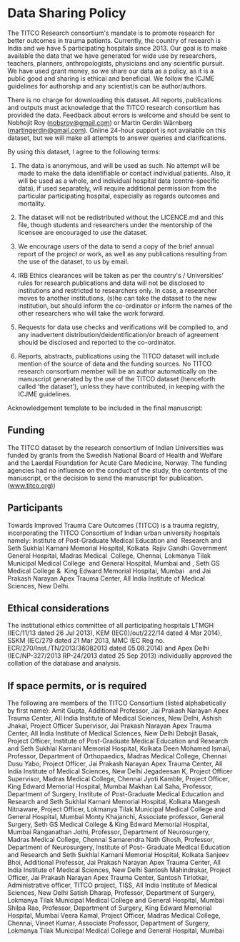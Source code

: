 Data Sharing Policy
===================

The TITCO Research consortium's mandate is to promote research for
better outcomes in trauma patients. Currently, the country of research
is India and we have 5 participating hospitals since 2013. Our goal is
to make available the data that we have generated for wide use by
researchers, teachers, planners, anthropologists, physicians and any
scientific pursuit. We have used grant money, so we share our data as
a policy, as it is a public good and sharing is ethical and
beneficial. We follow the ICJME guidelines for authorship and any
scientist/s can be author/authors.

There is no charge for downloading this dataset. All reports,
publications and outputs must acknowledge that the TITCO research
consortium has provided the data. Feedback about errors is welcome and
should be sent to Nobhojit Roy (nobsroy@gmail.com) or Martin Gerdin
Wärnberg (martingerdin@gmail.com). Online 24-hour support is not
available on this dataset, but we will make all attempts to answer
queries and clarifications.

By using this dataset, I agree to the following terms:

1.  The data is anonymous, and will be used as such. No attempt will
    be made to make the data identifiable or contact individual
    patients. Also, it will be used as a whole, and individual hospital
    data (centre-specific data), if used separately, will require
    additional permission from the particular participating hospital,
    especially as regards outcomes and mortality.

2.  The dataset will not be redistributed without the LICENCE.md and
    this file, though students and researchers under the mentorship of
    the licensee are encouraged to use the dataset.

3.  We encourage users of the data to send a copy of the brief annual
    report of the project or work, as well as any publications
    resulting from the use of the dataset, to us by email.

4.  IRB Ethics clearances will be taken as per the country's /
    Universities' rules for research publications and data will not be
    disclosed to institutions and restricted to researchers only. In
    case, a researcher moves to another institutions, (s)he can take the
    dataset to the new institution, but should inform the co-ordinator
    or inform the names of the other researchers who will take the work
    forward.

5.  Requests for data use checks and verifications will be complied
    to, and any inadvertent distribution/deidentification/or breach of
    agreement should be disclosed and reported to the co-ordinator.

6.  Reports, abstracts, publications using the TITCO dataset will
    include mention of the source of data and the funding sources. No
    TITCO research consortium member will be an author automatically on
    the manuscript generated by the use of the TITCO dataset (henceforth
    called 'the dataset'), unless they have contributed, in keeping with
    the ICJME guidelines.

Acknowledgement template to be included in the final manuscript:

Funding
-------

The TITCO dataset by the research consortium of Indian Universities was
funded by grants from the Swedish National Board of Health and Welfare
and the Laerdal Foundation for Acute Care Medicine, Norway. The funding
agencies had no influence on the conduct of the study, the contents of
the manuscript, or the decision to send the manuscript for publication.
([www.titco.org)](http://www.titco.org))

Participants
------------

Towards Improved Trauma Care Outcomes (TITCO) is a trauma registry,
incorporating the TITCO Consortium of Indian urban university hospitals
namely: Institute of Post-Graduate Medical Education and  Research and
Seth Sukhlal Karnani Memorial Hospital, Kolkata  Rajiv Gandhi Government
General Hospital, Madras Medical  College, Chennai, Lokmanya Tilak
Municipal Medical College  and General Hospital, Mumbai and , Seth GS
Medical College &  King Edward Memorial Hospital, Mumbai   and Jai
Prakash Narayan Apex Trauma Center, All India Institute of Medical
Sciences, New Delhi.

Ethical considerations
----------------------

The institutional ethics committee of all participating hospitals LTMGH
(IEC/11/13 dated 26 Jul 2013), KEM (IEC(I)/out/222/14 dated 4 Mar 2014),
SSKM (IEC/279 dated 21 Mar 2013, MMC (EC Reg no.
ECR/270/Inst./TN/2013/36082013 dated 05.08.2014) and Apex Delhi
(IEC/NP-327/2013 RP-24/2013 dated 25 Sep 2013) individually approved the
collation of the database and analysis.

If space permits, or is required
--------------------------------

The following are members of the TITCO Consortium (listed alphabetically
by first name): Amit Gupta, Additional Professor, Jai Prakash Narayan
Apex Trauma Center, All India Institute of Medical Sciences, New Delhi,
Ashish Jhakal, Project Officer Supervisor, Jai Prakash Narayan Apex
Trauma Center, All India Institute of Medical Sciences, New Delhi
Debojit Basak, Project Officer, Institute of Post-Graduate Medical
Education and Research and Seth Sukhlal Karnani Memorial Hospital,
Kolkata Deen Mohamed Ismail, Professor, Department of Orthopaedics,
Madras Medical College, Chennai Dusu Yabo, Project Officer, Jai Prakash
Narayan Apex Trauma Center, All India Institute of Medical Sciences, New
Delhi Jegadeesan K, Project Officer Supervisor, Madras Medical College,
Chennai Jyoti Kamble, Project Officer, King Edward Memorial Hospital,
Mumbai Makhan Lal Saha, Professor, Department of Surgery, Institute of
Post-Graduate Medical Education and Research and Seth Sukhlal Karnani
Memorial Hospital, Kolkata Mangesh Nitnaware, Project Officer, Lokmanya
Tilak Municipal Medical College and General Hospital, Mumbai Monty
Khajanchi, Associate professor, General Surgery, Seth GS Medical College
& King Edward Memorial Hospital, Mumbai Ranganathan Jothi, Professor,
Department of Neurosurgery, Madras Medical College, Chennai Samarendra
Nath Ghosh, Professor, Department of Neurosurgery, Institute of Post-
Graduate Medical Education and Research and Seth Sukhlal Karnani
Memorial Hospital, Kolkata Sanjeev Bhoi, Additional Professor, Jai
Prakash Narayan Apex Trauma Center, All India Institute of Medical
Sciences, New Delhi Santosh Mahindrakar, Project Officer, Jai Prakash
Narayan Apex Trauma Center, Santosh Tirlotkar, Administrative officer,
TITCO project, TISS, All India Institute of Medical Sciences, New Delhi
Satish Dharap, Professor, Department of Surgery, Lokmanya Tilak
Municipal Medical College and General Hospital, Mumbai Shilpa Rao,
Professor, Department of Surgery, King Edward Memorial Hospital, Mumbai
Veera Kamal, Project Officer, Madras Medical College, Chennai, Vineet
Kumar, Associate Professor, Department of Surgery, Lokmanya Tilak
Municipal Medical College and General Hospital, Mumbai
